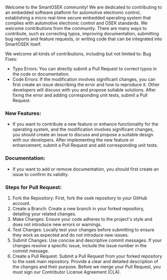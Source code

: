 Welcome to the SmartOSEK community! We are dedicated to contributing to an embedded software platform for automotive electronic control, establishing a micro real-time secure embedded operating system that complies with automotive electronic control and OSEK standards. We welcome contributions from the community. There are many ways to contribute, such as correcting typos, improving documentation, submitting bug reports and feature requests, or writing code that can be integrated into SmartOSEK itself.

We welcome all kinds of contributions, including but not limited to:
Bug Fixes:
- Typo Errors: You can directly submit a Pull Request to correct typos in the code or documentation.
- Code Errors: If the modification involves significant changes, you can first create an issue describing the error and how to reproduce it. Other developers will discuss with you and propose suitable solutions. After fixing the error and adding corresponding unit tests, submit a Pull Request.

### New Features:
- If you want to contribute a new feature or enhance functionality for the operating system, and the modification involves significant changes, you should create an issue to discuss and propose a suitable design with our developers. After implementing the new feature or enhancement, submit a Pull Request and add corresponding unit tests.

### Documentation:
- If you want to add or remove documentation, you should first create an issue to confirm its validity.


### Steps for Pull Request:
1. Fork the Repository: First, fork the osek repository to your GitHub account.
2. Create a Branch: Create a new branch in your forked repository, detailing your related changes.
3. Make Changes: Ensure your code adheres to the project's style and does not introduce new errors or warnings.
4. Test Changes: Locally test your changes before submitting to ensure they work as expected and do not introduce new issues.
5. Submit Changes: Use concise and descriptive commit messages. If your changes resolve a specific issue, include the issue number in the commit message.
6. Create a Pull Request: Submit a Pull Request from your forked repository to the osek main repository. Provide a clear and detailed description of the changes and their purpose.
Before we merge your Pull Request, you must sign our Contributor License Agreement (CLA).
